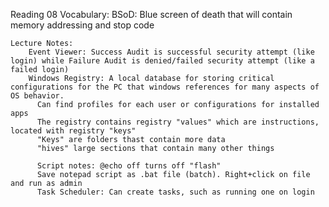 Reading 08 
    Vocabulary:
        BSoD: Blue screen of death that will contain memory addressing and stop code
   
   
    Lecture Notes: 
        Event Viewer: Success Audit is successful security attempt (like login) while Failure Audit is denied/failed security attempt (like a failed login)
        Windows Registry: A local database for storing critical configurations for the PC that windows references for many aspects of OS behavior. 
          Can find profiles for each user or configurations for installed apps
          The registry contains registry "values" which are instructions, located with registry "keys"
          "Keys" are folders thast contain more data
          "hives" large sections that contain many other things
          
          Script notes: @echo off turns off "flash"
          Save notepad script as .bat file (batch). Right+click on file and run as admin
          Task Scheduler: Can create tasks, such as running one on login
        
    
